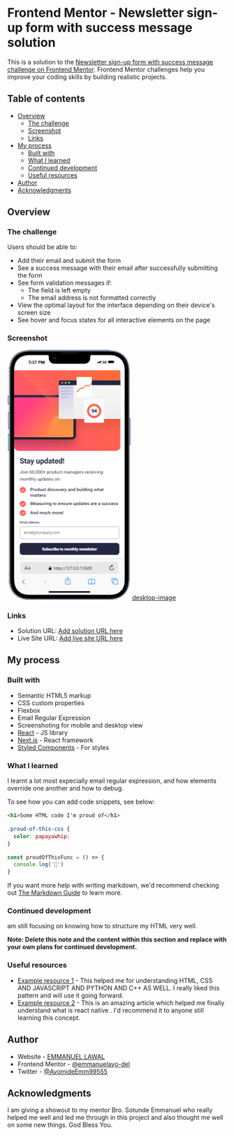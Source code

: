 # Frontend Mentor - Newsletter sign-up form with success message solution

This is a solution to the [Newsletter sign-up form with success message challenge on Frontend Mentor](https://www.frontendmentor.io/challenges/newsletter-signup-form-with-success-message-3FC1AZbNrv). Frontend Mentor challenges help you improve your coding skills by building realistic projects. 

## Table of contents

- [Overview](#overview)
  - [The challenge](#the-challenge)
  - [Screenshot](#screenshot)
  - [Links](#links)
- [My process](#my-process)
  - [Built with](#built-with)
  - [What I learned](#what-i-learned)
  - [Continued development](#continued-development)
  - [Useful resources](#useful-resources)
- [Author](#author)
- [Acknowledgments](#acknowledgments)

## Overview

### The challenge

Users should be able to:

- Add their email and submit the form
- See a success message with their email after successfully submitting the form
- See form validation messages if:
  - The field is left empty
  - The email address is not formatted correctly
- View the optimal layout for the interface depending on their device's screen size
- See hover and focus states for all interactive elements on the page

### Screenshot

![mobile-image](./screenshots/iPhone-13-PRO-127.0.0.1.png)
[desktop-image](./screenshots/Macbook-Air-127.0.0.1.png)

### Links

- Solution URL: [Add solution URL here](https://your-solution-url.com)
- Live Site URL: [Add live site URL here](https://your-live-site-url.com)

## My process

### Built with

- Semantic HTML5 markup
- CSS custom properties
- Flexbox
- Email Regular Expression 
- Screenshoting for mobile and desktop view
- [React](https://reactjs.org/) - JS library
- [Next.js](https://nextjs.org/) - React framework
- [Styled Components](https://styled-components.com/) - For styles

### What I learned

I learnt a lot most expecially email regular expression, and how elements override one another and how to debug.

To see how you can add code snippets, see below:

```html
<h1>Some HTML code I'm proud of</h1>
```
```css
.proud-of-this-css {
  color: papayawhip;
}
```
```js
const proudOfThisFunc = () => {
  console.log('🎉')
}
```

If you want more help with writing markdown, we'd recommend checking out [The Markdown Guide](https://www.markdownguide.org/) to learn more.

### Continued development

am still focusing on knowing how to structure my HTML very well.

**Note: Delete this note and the content within this section and replace with your own plans for continued development.**

### Useful resources

- [Example resource 1](https://www.w3schools.com/) - This helped me for understanding HTML, CSS AND JAVASCRIPT AND PYTHON AND C++ AS WELL. I really liked this pattern and will use it going forward.
- [Example resource 2](https://www.tutorialspoint.com/index.htm) - This is an amazing article which helped me finally understand what is react native . I'd recommend it to anyone still learning this concept.

## Author

- Website - [EMMANUEL LAWAL](https://newsletter-sign-up-with-success-message-main-blush.vercel.app/)
- Frontend Mentor - [@emmanuelayo-del](https://www.frontendmentor.io/profile/emmanuelayo-del)
- Twitter - [@AyomideEmm99555](https://x.com/AyomideEmm99555)

## Acknowledgments

I am giving a showout to my mentor Bro. Sotunde Emmanuel who really helped me well and led me through in this project and also thought me well on some new things. God Bless You.
